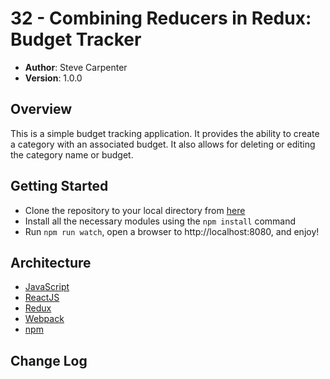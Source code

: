 # 32 - Combining Reducers in Redux: Budget Tracker

- **Author**: Steve Carpenter
- **Version**: 1.0.0

## Overview
This is a simple budget tracking application. It provides the ability to create a category with an
associated budget. It also allows for deleting or editing the category name or budget.

## Getting Started
- Clone the repository to your local directory from [here](https://github.com/stevegcarpenter/31-redux)
- Install all the necessary modules using the `npm install` command
- Run `npm run watch`, open a browser to http://localhost:8080, and enjoy!

## Architecture
- [JavaScript](https://www.javascript.com/)
- [ReactJS](https://reactjs.org/)
- [Redux](https://redux.js.org/)
- [Webpack](https://webpack.js.org/)
- [npm](https://npmjs.org/)

## Change Log
```
```

